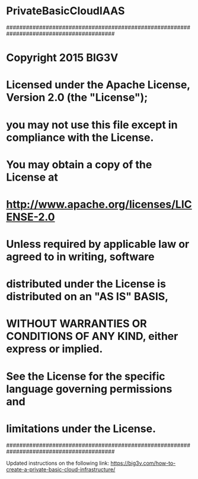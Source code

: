 # PrivateBasicCloudIAAS
#########################################################################################
# Copyright 2015 BIG3V
#
# Licensed under the Apache License, Version 2.0 (the "License");
# you may not use this file except in compliance with the License.
# You may obtain a copy of the License at
#
#    http://www.apache.org/licenses/LICENSE-2.0
#
# Unless required by applicable law or agreed to in writing, software
# distributed under the License is distributed on an "AS IS" BASIS,
# WITHOUT WARRANTIES OR CONDITIONS OF ANY KIND, either express or implied.
# See the License for the specific language governing permissions and
# limitations under the License.
#########################################################################################

Updated instructions on the following link:
https://big3v.com/how-to-create-a-private-basic-cloud-infrastructure/
